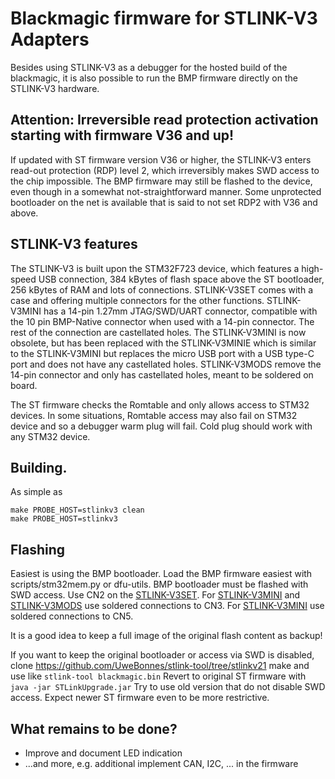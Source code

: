 # Blackmagic firmware for STLINK-V3 Adapters

Besides using STLINK-V3 as a debugger for the hosted build of the blackmagic,
it is also possible to run the BMP firmware directly on the STLINK-V3
hardware.

## Attention: Irreversible read protection activation starting with firmware V36 and up!
If updated with ST firmware version V36 or higher, the STLINK-V3 enters
read-out protection (RDP) level 2, which irreversibly makes SWD access
to the chip impossible. The BMP firmware may still be flashed to the device,
even though in a somewhat not-straightforward manner. Some unprotected bootloader
on the net is available that is said to not set RDP2 with V36 and above.

## STLINK-V3 features
The STLINK-V3 is built upon the STM32F723 device, which features a high-speed
USB connection, 384 kBytes of flash space above the ST bootloader,
256 kBytes of RAM and lots of connections. STLINK-V3SET comes with
a case and offering multiple connectors for the other functions. STLINK-V3MINI has
a 14-pin 1.27mm JTAG/SWD/UART connector, compatible with the 10 pin BMP-Native
connector when used with a 14-pin connector. The rest of the connection are
castellated holes. The STLINK-V3MINI is now obsolete,
but has been replaced with the STLINK-V3MINIE which is similar to the STLINK-V3MINI
but replaces the micro USB port with a USB type-C port and does not have any
castellated holes. STLINK-V3MODS remove the 14-pin connector and only has castellated
holes, meant to be soldered on board.

The ST firmware checks the Romtable and only allows access to STM32 devices. In
some situations, Romtable access may also fail on STM32 device and so a debugger
warm plug will fail. Cold plug should work with any STM32 device.

## Building.

As simple as
```
make PROBE_HOST=stlinkv3 clean
make PROBE_HOST=stlinkv3
```

## Flashing
Easiest is using the BMP bootloader. Load the BMP firmware easiest with
scripts/stm32mem.py  or dfu-utils. BMP bootloader must be flashed with SWD
access. Use CN2 on the [STLINK-V3SET](https://www.st.com/resource/en/data_brief/stlink-v3set.pdf).
For [STLINK-V3MINI](https://www.st.com/resource/en/data_brief/stlink-v3mini.pdf)
and [STLINK-V3MODS](https://www.st.com/resource/en/data_brief/stlink-v3mods.pdf)
use soldered connections to CN3. For [STLINK-V3MINI](https://www.st.com/resource/en/data_brief/stlink-v3minie.pdf) use soldered connections to CN5.

It is a good idea to keep a full image of the original flash content as backup!

If you want to keep the original bootloader or access via SWD is disabled, clone
https://github.com/UweBonnes/stlink-tool/tree/stlinkv21
make and use like
`stlink-tool blackmagic.bin`
Revert to original ST firmware with
`java -jar STLinkUpgrade.jar`
Try to use old version that do not disable SWD access. Expect newer ST firmware even to be more restrictive.

## What remains to be done?

- Improve and document LED indication
- ...and more, e.g. additional implement CAN, I2C, ... in the firmware
